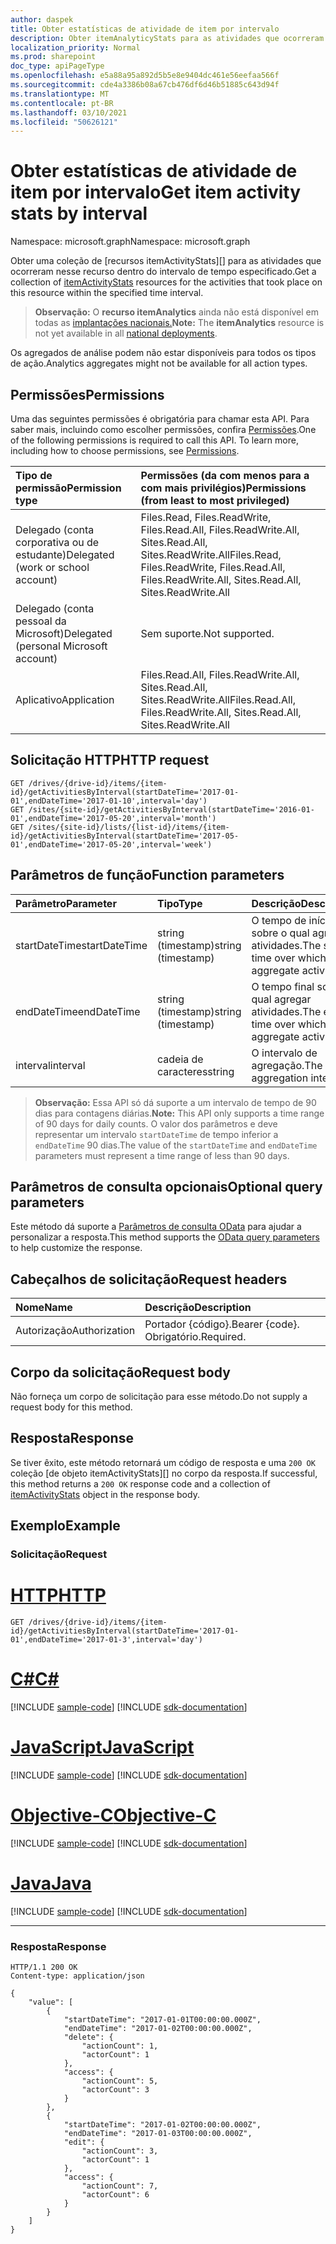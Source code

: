 ```yaml
---
author: daspek
title: Obter estatísticas de atividade de item por intervalo
description: Obter itemAnalyticyStats para as atividades que ocorreram nesse recurso dentro do intervalo de tempo especificado.
localization_priority: Normal
ms.prod: sharepoint
doc_type: apiPageType
ms.openlocfilehash: e5a88a95a892d5b5e8e9404dc461e56eefaa566f
ms.sourcegitcommit: cde4a3386b08a67cb476df6d46b51885c643d94f
ms.translationtype: MT
ms.contentlocale: pt-BR
ms.lasthandoff: 03/10/2021
ms.locfileid: "50626121"
---
```

# <a name="get-item-activity-stats-by-interval"></a><span data-ttu-id="c68c7-103">Obter estatísticas de atividade de item por intervalo</span><span class="sxs-lookup"><span data-stu-id="c68c7-103">Get item activity stats by interval</span></span>

<span data-ttu-id="c68c7-104">Namespace: microsoft.graph</span><span class="sxs-lookup"><span data-stu-id="c68c7-104">Namespace: microsoft.graph</span></span>

<span data-ttu-id="c68c7-105">Obter uma coleção de [recursos itemActivityStats][] para as atividades que ocorreram nesse recurso dentro do intervalo de tempo especificado.</span><span class="sxs-lookup"><span data-stu-id="c68c7-105">Get a collection of [itemActivityStats][] resources for the activities that took place on this resource within the specified time interval.</span></span>

><span data-ttu-id="c68c7-106">**Observação:** O **recurso itemAnalytics** ainda não está disponível em todas as [implantações nacionais.](/graph/deployments)</span><span class="sxs-lookup"><span data-stu-id="c68c7-106">**Note:** The **itemAnalytics** resource is not yet available in all [national deployments](/graph/deployments).</span></span> 

<span data-ttu-id="c68c7-107">Os agregados de análise podem não estar disponíveis para todos os tipos de ação.</span><span class="sxs-lookup"><span data-stu-id="c68c7-107">Analytics aggregates might not be available for all action types.</span></span>

## <a name="permissions"></a><span data-ttu-id="c68c7-108">Permissões</span><span class="sxs-lookup"><span data-stu-id="c68c7-108">Permissions</span></span>

<span data-ttu-id="c68c7-p101">Uma das seguintes permissões é obrigatória para chamar esta API. Para saber mais, incluindo como escolher permissões, confira [Permissões](/graph/permissions-reference).</span><span class="sxs-lookup"><span data-stu-id="c68c7-p101">One of the following permissions is required to call this API. To learn more, including how to choose permissions, see [Permissions](/graph/permissions-reference).</span></span>

|<span data-ttu-id="c68c7-111">Tipo de permissão</span><span class="sxs-lookup"><span data-stu-id="c68c7-111">Permission type</span></span>                        | <span data-ttu-id="c68c7-112">Permissões (da com menos para a com mais privilégios)</span><span class="sxs-lookup"><span data-stu-id="c68c7-112">Permissions (from least to most privileged)</span></span>
|:--------------------------------------|:-------------------------------------
|<span data-ttu-id="c68c7-113">Delegado (conta corporativa ou de estudante)</span><span class="sxs-lookup"><span data-stu-id="c68c7-113">Delegated (work or school account)</span></span>     | <span data-ttu-id="c68c7-114">Files.Read, Files.ReadWrite, Files.Read.All, Files.ReadWrite.All, Sites.Read.All, Sites.ReadWrite.All</span><span class="sxs-lookup"><span data-stu-id="c68c7-114">Files.Read, Files.ReadWrite, Files.Read.All, Files.ReadWrite.All, Sites.Read.All, Sites.ReadWrite.All</span></span>
|<span data-ttu-id="c68c7-115">Delegado (conta pessoal da Microsoft)</span><span class="sxs-lookup"><span data-stu-id="c68c7-115">Delegated (personal Microsoft account)</span></span> | <span data-ttu-id="c68c7-116">Sem suporte.</span><span class="sxs-lookup"><span data-stu-id="c68c7-116">Not supported.</span></span>
|<span data-ttu-id="c68c7-117">Aplicativo</span><span class="sxs-lookup"><span data-stu-id="c68c7-117">Application</span></span>                            | <span data-ttu-id="c68c7-118">Files.Read.All, Files.ReadWrite.All, Sites.Read.All, Sites.ReadWrite.All</span><span class="sxs-lookup"><span data-stu-id="c68c7-118">Files.Read.All, Files.ReadWrite.All, Sites.Read.All, Sites.ReadWrite.All</span></span>

## <a name="http-request"></a><span data-ttu-id="c68c7-119">Solicitação HTTP</span><span class="sxs-lookup"><span data-stu-id="c68c7-119">HTTP request</span></span>

<!-- { "blockType": "ignored" } -->

```http
GET /drives/{drive-id}/items/{item-id}/getActivitiesByInterval(startDateTime='2017-01-01',endDateTime='2017-01-10',interval='day')
GET /sites/{site-id}/getActivitiesByInterval(startDateTime='2016-01-01',endDateTime='2017-05-20',interval='month')
GET /sites/{site-id}/lists/{list-id}/items/{item-id}/getActivitiesByInterval(startDateTime='2017-05-01',endDateTime='2017-05-20',interval='week')
```

## <a name="function-parameters"></a><span data-ttu-id="c68c7-120">Parâmetros de função</span><span class="sxs-lookup"><span data-stu-id="c68c7-120">Function parameters</span></span>

| <span data-ttu-id="c68c7-121">Parâmetro</span><span class="sxs-lookup"><span data-stu-id="c68c7-121">Parameter</span></span>      | <span data-ttu-id="c68c7-122">Tipo</span><span class="sxs-lookup"><span data-stu-id="c68c7-122">Type</span></span>               | <span data-ttu-id="c68c7-123">Descrição</span><span class="sxs-lookup"><span data-stu-id="c68c7-123">Description</span></span>
|:---------------|:-------------------|:---------------------------------------
| <span data-ttu-id="c68c7-124">startDateTime</span><span class="sxs-lookup"><span data-stu-id="c68c7-124">startDateTime</span></span>  | <span data-ttu-id="c68c7-125">string (timestamp)</span><span class="sxs-lookup"><span data-stu-id="c68c7-125">string (timestamp)</span></span> | <span data-ttu-id="c68c7-126">O tempo de início sobre o qual agregar atividades.</span><span class="sxs-lookup"><span data-stu-id="c68c7-126">The start time over which to aggregate activities.</span></span>
| <span data-ttu-id="c68c7-127">endDateTime</span><span class="sxs-lookup"><span data-stu-id="c68c7-127">endDateTime</span></span>    | <span data-ttu-id="c68c7-128">string (timestamp)</span><span class="sxs-lookup"><span data-stu-id="c68c7-128">string (timestamp)</span></span> | <span data-ttu-id="c68c7-129">O tempo final sobre o qual agregar atividades.</span><span class="sxs-lookup"><span data-stu-id="c68c7-129">The end time over which to aggregate activities.</span></span>
| <span data-ttu-id="c68c7-130">interval</span><span class="sxs-lookup"><span data-stu-id="c68c7-130">interval</span></span>       | <span data-ttu-id="c68c7-131">cadeia de caracteres</span><span class="sxs-lookup"><span data-stu-id="c68c7-131">string</span></span>             | <span data-ttu-id="c68c7-132">O intervalo de agregação.</span><span class="sxs-lookup"><span data-stu-id="c68c7-132">The aggregation interval.</span></span>

><span data-ttu-id="c68c7-133">**Observação:** Essa API só dá suporte a um intervalo de tempo de 90 dias para contagens diárias.</span><span class="sxs-lookup"><span data-stu-id="c68c7-133">**Note:** This API only supports a time range of 90 days for daily counts.</span></span> <span data-ttu-id="c68c7-134">O valor dos parâmetros e deve representar um intervalo `startDateTime` de tempo inferior a `endDateTime` 90 dias.</span><span class="sxs-lookup"><span data-stu-id="c68c7-134">The value of the `startDateTime` and `endDateTime` parameters must represent a time range of less than 90 days.</span></span>

## <a name="optional-query-parameters"></a><span data-ttu-id="c68c7-135">Parâmetros de consulta opcionais</span><span class="sxs-lookup"><span data-stu-id="c68c7-135">Optional query parameters</span></span>
<span data-ttu-id="c68c7-136">Este método dá suporte a [Parâmetros de consulta OData](/graph/query_parameters) para ajudar a personalizar a resposta.</span><span class="sxs-lookup"><span data-stu-id="c68c7-136">This method supports the [OData query parameters](/graph/query_parameters) to help customize the response.</span></span>

## <a name="request-headers"></a><span data-ttu-id="c68c7-137">Cabeçalhos de solicitação</span><span class="sxs-lookup"><span data-stu-id="c68c7-137">Request headers</span></span>

| <span data-ttu-id="c68c7-138">Nome</span><span class="sxs-lookup"><span data-stu-id="c68c7-138">Name</span></span>      |<span data-ttu-id="c68c7-139">Descrição</span><span class="sxs-lookup"><span data-stu-id="c68c7-139">Description</span></span>|
|:----------|:----------|
| <span data-ttu-id="c68c7-140">Autorização</span><span class="sxs-lookup"><span data-stu-id="c68c7-140">Authorization</span></span>  | <span data-ttu-id="c68c7-141">Portador {código}.</span><span class="sxs-lookup"><span data-stu-id="c68c7-141">Bearer {code}.</span></span> <span data-ttu-id="c68c7-142">Obrigatório.</span><span class="sxs-lookup"><span data-stu-id="c68c7-142">Required.</span></span>|

## <a name="request-body"></a><span data-ttu-id="c68c7-143">Corpo da solicitação</span><span class="sxs-lookup"><span data-stu-id="c68c7-143">Request body</span></span>

<span data-ttu-id="c68c7-144">Não forneça um corpo de solicitação para esse método.</span><span class="sxs-lookup"><span data-stu-id="c68c7-144">Do not supply a request body for this method.</span></span>

## <a name="response"></a><span data-ttu-id="c68c7-145">Resposta</span><span class="sxs-lookup"><span data-stu-id="c68c7-145">Response</span></span> 

<span data-ttu-id="c68c7-146">Se tiver êxito, este método retornará um código de resposta e uma `200 OK` coleção [de objeto itemActivityStats][] no corpo da resposta.</span><span class="sxs-lookup"><span data-stu-id="c68c7-146">If successful, this method returns a `200 OK` response code and a collection of [itemActivityStats][] object in the response body.</span></span> 

## <a name="example"></a><span data-ttu-id="c68c7-147">Exemplo</span><span class="sxs-lookup"><span data-stu-id="c68c7-147">Example</span></span>

### <a name="request"></a><span data-ttu-id="c68c7-148">Solicitação</span><span class="sxs-lookup"><span data-stu-id="c68c7-148">Request</span></span>


# <a name="http"></a>[<span data-ttu-id="c68c7-149">HTTP</span><span class="sxs-lookup"><span data-stu-id="c68c7-149">HTTP</span></span>](#tab/http)
<!-- { "blockType": "request", "name": "get-activities-by-interval" } -->

```msgraph-interactive
GET /drives/{drive-id}/items/{item-id}/getActivitiesByInterval(startDateTime='2017-01-01',endDateTime='2017-01-3',interval='day')
```
# <a name="c"></a>[<span data-ttu-id="c68c7-150">C#</span><span class="sxs-lookup"><span data-stu-id="c68c7-150">C#</span></span>](#tab/csharp)
[!INCLUDE [sample-code](../includes/snippets/csharp/get-activities-by-interval-csharp-snippets.md)]
[!INCLUDE [sdk-documentation](../includes/snippets/snippets-sdk-documentation-link.md)]

# <a name="javascript"></a>[<span data-ttu-id="c68c7-151">JavaScript</span><span class="sxs-lookup"><span data-stu-id="c68c7-151">JavaScript</span></span>](#tab/javascript)
[!INCLUDE [sample-code](../includes/snippets/javascript/get-activities-by-interval-javascript-snippets.md)]
[!INCLUDE [sdk-documentation](../includes/snippets/snippets-sdk-documentation-link.md)]

# <a name="objective-c"></a>[<span data-ttu-id="c68c7-152">Objective-C</span><span class="sxs-lookup"><span data-stu-id="c68c7-152">Objective-C</span></span>](#tab/objc)
[!INCLUDE [sample-code](../includes/snippets/objc/get-activities-by-interval-objc-snippets.md)]
[!INCLUDE [sdk-documentation](../includes/snippets/snippets-sdk-documentation-link.md)]

# <a name="java"></a>[<span data-ttu-id="c68c7-153">Java</span><span class="sxs-lookup"><span data-stu-id="c68c7-153">Java</span></span>](#tab/java)
[!INCLUDE [sample-code](../includes/snippets/java/get-activities-by-interval-java-snippets.md)]
[!INCLUDE [sdk-documentation](../includes/snippets/snippets-sdk-documentation-link.md)]

---


### <a name="response"></a><span data-ttu-id="c68c7-154">Resposta</span><span class="sxs-lookup"><span data-stu-id="c68c7-154">Response</span></span>

<!-- { "blockType": "response", "@type": "Collection(microsoft.graph.itemActivityStat)", "truncated": true } -->

```http
HTTP/1.1 200 OK
Content-type: application/json

{
    "value": [
        {
            "startDateTime": "2017-01-01T00:00:00.000Z",
            "endDateTime": "2017-01-02T00:00:00.000Z",
            "delete": {
                "actionCount": 1,
                "actorCount": 1
            },
            "access": {
                "actionCount": 5,
                "actorCount": 3
            }
        },
        {
            "startDateTime": "2017-01-02T00:00:00.000Z",
            "endDateTime": "2017-01-03T00:00:00.000Z",
            "edit": {
                "actionCount": 3,
                "actorCount": 1
            },
            "access": {
                "actionCount": 7,
                "actorCount": 6
            }
        }
    ]
}
```
[itemActivityStats]: ../resources/itemactivitystat.md

<!--
{
  "type": "#page.annotation",
  "description": "",
  "keywords": "",
  "section": "documentation",
  "tocPath": "BaseItem/Get activities by interval",
  "suppressions": []
}
-->

